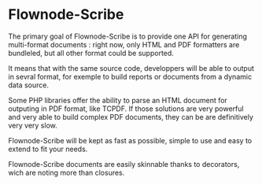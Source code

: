 Flownode-Scribe
===============

The primary goal of Flownode-Scribe is to provide one API for generating multi-format documents : right now, only HTML and PDF formatters
are bundleled, but all other format could be supported.

It means that with the same source code, developpers will be able to output in sevral format, for exemple to build reports or documents from a dynamic data source.

Some PHP libraries offer the ability to parse an HTML document for outputing in PDF format, like TCPDF.
If those solutions are very powerful and very able to build complex PDF documents, they can be are definitively very very slow.

Flownode-Scribe will be kept as fast as possible, simple to use and easy to extend to fit your needs.

Flownode-Scribe documents are easily skinnable thanks to decorators, wich are noting more than closures.

